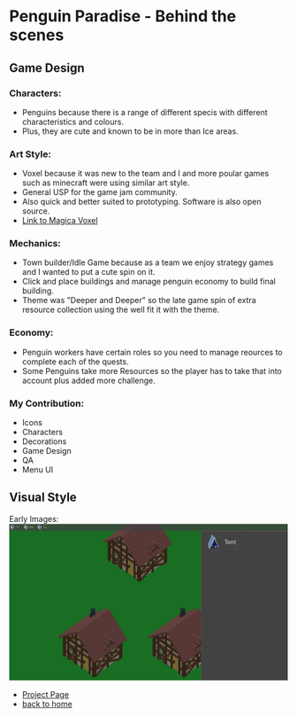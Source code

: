 # Penguin Paradise - Behind the scenes

## Game Design

### Characters:
- Penguins because there is a range of different specis with different characteristics and colours. 
- Plus, they are cute and known to be in more than Ice areas.

### Art Style:
- Voxel because it was new to the team and I and more poular games such as minecraft were using similar art style.
- General USP for the game jam community. 
- Also quick and better suited to prototyping. Software is also open source.
- [Link to Magica Voxel](https://ephtracy.github.io/)


### Mechanics:
- Town builder/Idle Game because as a team we enjoy strategy games and I wanted to put a cute spin on it. 
- Click and place buildings and manage penguin economy to build final building. 
- Theme was "Deeper and Deeper" so the late game spin of extra resource collection using the well fit it with the theme. 

### Economy:
- Penguin workers have certain roles so you need to manage reources to complete each of the quests. 
- Some Penguins take more Resources so the player has to take that into account plus added more challenge.

### My Contribution:
- Icons
- Characters
- Decorations
- Game Design
- QA
- Menu UI




## Visual Style

Early Images: 
![ToadTowersBanner](earlyUI.png)



- [Project Page](penguinParadise.md)
- [back to home](./index)
